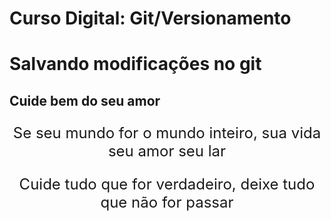 ﻿# Curso Digital: Git/Versionamento

# Salvando modificações no git 

## Cuide bem do seu amor


<p>Se seu mundo for o mundo inteiro, sua vida seu amor seu lar</p>
<p>Cuide tudo que for verdadeiro, deixe tudo que não for passar</p>

<style>
  p {
    text-align: center;
    font-size: 1.5rem;
  }
</style>
